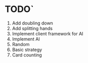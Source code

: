 # TODO`
 1. Add doubling down
 2. Add splitting hands
 3. Implement client framework for AI
 4. Implement AI
   1. Random
   2. Basic strategy
   3. Card counting